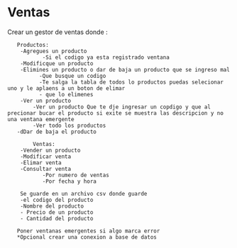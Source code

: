 # Ventas
Crear un gestor de ventas donde :

       Productos: 
        -Agregues un producto
               -Si el codigo ya esta registrado ventana
        -Modificque un producto 
        -Elimines un producto o dar de baja un producto que se ingreso mal
              -Que busque un codigo 
              -Te salga la tabla de todos lo productos puedas selecionar uno y le aplaens a un boton de elimar 
              - que lo elimenes 
        -Ver un producto 
            -Ver un producto Que te dje ingresar un copdigo y que al precionar bucar el producto si exite se muestra las descripcion y no una ventana emergente 
            -Ver todo los productos
       -dDar de baja el producto
            
            Ventas:
        -Vender un producto 
        -Modificar venta
        -Elimar venta 
        -Consultar venta
               -Por numero de ventas 
               -Por fecha y hora
       
        Se guarde en un archivo csv donde guarde
        -el codigo del producto 
        -Nombre del producto
        - Precio de un producto
        - Cantidad del producto

       Poner ventanas emergentes si algo marca error 
       *Opcional crear una conexion a base de datos 



